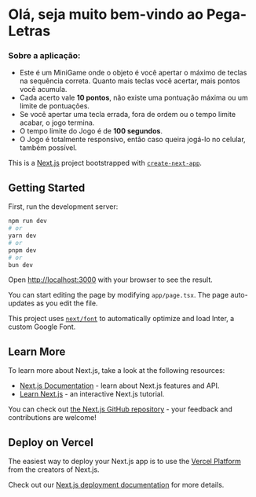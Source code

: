 <h1>Olá, seja muito bem-vindo ao Pega-Letras</h1>

### Sobre a aplicação:

  - Este é um MiniGame onde o objeto é você apertar o máximo de teclas na sequência correta. Quanto mais teclas você acertar, mais pontos você acumula.
  - Cada acerto vale <b>10 pontos</b>, não existe uma pontuação máxima ou um limite de pontuações.
  - Se você apertar uma tecla errada, fora de ordem ou o tempo limite acabar, o jogo termina.
  - O tempo limite do Jogo é de <b>100 segundos</b>.
  - O Jogo é totalmente responsivo, então caso queira jogá-lo no celular, também possível.

This is a [Next.js](https://nextjs.org/) project bootstrapped with [`create-next-app`](https://github.com/vercel/next.js/tree/canary/packages/create-next-app).

## Getting Started

First, run the development server:

```bash
npm run dev
# or
yarn dev
# or
pnpm dev
# or
bun dev
```

Open [http://localhost:3000](http://localhost:3000) with your browser to see the result.

You can start editing the page by modifying `app/page.tsx`. The page auto-updates as you edit the file.

This project uses [`next/font`](https://nextjs.org/docs/basic-features/font-optimization) to automatically optimize and load Inter, a custom Google Font.

## Learn More

To learn more about Next.js, take a look at the following resources:

- [Next.js Documentation](https://nextjs.org/docs) - learn about Next.js features and API.
- [Learn Next.js](https://nextjs.org/learn) - an interactive Next.js tutorial.

You can check out [the Next.js GitHub repository](https://github.com/vercel/next.js/) - your feedback and contributions are welcome!

## Deploy on Vercel

The easiest way to deploy your Next.js app is to use the [Vercel Platform](https://vercel.com/new?utm_medium=default-template&filter=next.js&utm_source=create-next-app&utm_campaign=create-next-app-readme) from the creators of Next.js.

Check out our [Next.js deployment documentation](https://nextjs.org/docs/deployment) for more details.
